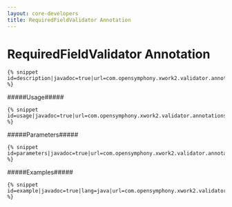 ```yaml
---
layout: core-developers
title: RequiredFieldValidator Annotation
---
```


# RequiredFieldValidator Annotation


~~~~~~~
{% snippet id=description|javadoc=true|url=com.opensymphony.xwork2.validator.annotations.RequiredFieldValidator %}
~~~~~~~

#####Usage#####



~~~~~~~
{% snippet id=usage|javadoc=true|url=com.opensymphony.xwork2.validator.annotations.RequiredFieldValidator %}
~~~~~~~

#####Parameters#####



~~~~~~~
{% snippet id=parameters|javadoc=true|url=com.opensymphony.xwork2.validator.annotations.RequiredFieldValidator %}
~~~~~~~

#####Examples#####



~~~~~~~
{% snippet id=example|javadoc=true|lang=java|url=com.opensymphony.xwork2.validator.annotations.RequiredFieldValidator %}
~~~~~~~
